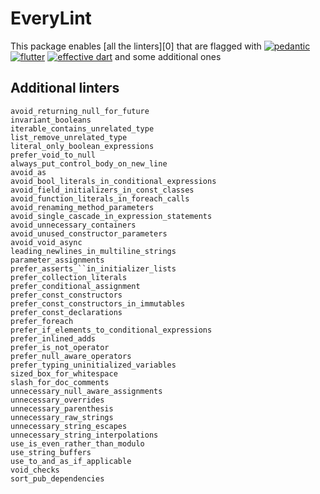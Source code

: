 # EveryLint



This package enables [all the linters][0] that are flagged with 
[![pedantic](https://dart-lang.github.io/linter/lints/style-pedantic.svg)](https://github.com/dart-lang/pedantic/#enabled-lints)
[![flutter](https://dart-lang.github.io/linter/lints/style-flutter.svg)](https://github.com/flutter/flutter/blob/master/packages/flutter/lib/analysis_options_user.yaml)
[![effective dart](https://dart-lang.github.io/linter/lints/style-effective_dart.svg)](https://github.com/tenhobi/effective_dart) and some additional ones

## Additional linters

```
avoid_returning_null_for_future
invariant_booleans
iterable_contains_unrelated_type
list_remove_unrelated_type
literal_only_boolean_expressions
prefer_void_to_null
always_put_control_body_on_new_line
avoid_as
avoid_bool_literals_in_conditional_expressions
avoid_field_initializers_in_const_classes
avoid_function_literals_in_foreach_calls
avoid_renaming_method_parameters
avoid_single_cascade_in_expression_statements
avoid_unnecessary_containers
avoid_unused_constructor_parameters
avoid_void_async
leading_newlines_in_multiline_strings
parameter_assignments
prefer_asserts_``in_initializer_lists
prefer_collection_literals
prefer_conditional_assignment
prefer_const_constructors
prefer_const_constructors_in_immutables
prefer_const_declarations
prefer_foreach
prefer_if_elements_to_conditional_expressions
prefer_inlined_adds
prefer_is_not_operator
prefer_null_aware_operators
prefer_typing_uninitialized_variables
sized_box_for_whitespace
slash_for_doc_comments
unnecessary_null_aware_assignments
unnecessary_overrides
unnecessary_parenthesis
unnecessary_raw_strings
unnecessary_string_escapes
unnecessary_string_interpolations
use_is_even_rather_than_modulo
use_string_buffers
use_to_and_as_if_applicable
void_checks
sort_pub_dependencies

```
